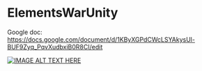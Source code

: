 # ElementsWarUnity

Google doc: https://docs.google.com/document/d/1KByXGPdCWcLSYAkysUl-BUF9Zyq_PqvXudbxiB0R8CI/edit

[![IMAGE ALT TEXT HERE](http://img.youtube.com/vi/JnXJFELuyos/0.jpg)](http://www.youtube.com/watch?v=JnXJFELuyos)